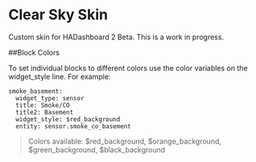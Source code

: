 # Clear Sky Skin
Custom skin for HADashboard 2 Beta. This is a work in progress.

##Block Colors

To set individual blocks to different colors use the color variables on the widget_style line. For example:
```
smoke_basement:
  widget_type: sensor
  title: Smoke/CO
  title2: Basement
  widget_style: $red_background
  entity: sensor.smoke_co_basement
```
> Colors available: $red_background, $orange_background, $green_background, $black_background
